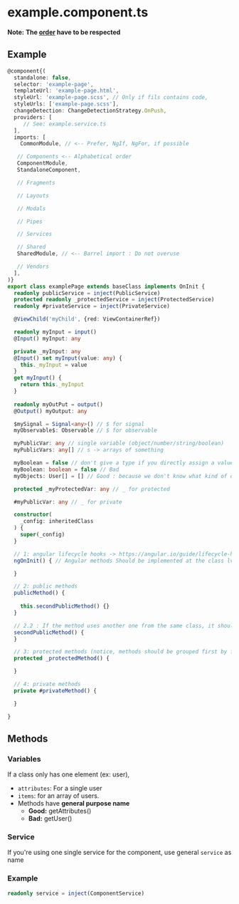 # example.component.ts

**Note:** **The [order](https://www.oracle.com/java/technologies/javase/codeconventions-fileorganization.html) have to be respected**  

## Example

```typescript
@component{(
  standalone: false,
  selector: 'example-page',
  templateUrl: 'example-page.html',
  styleUrl: 'example-page.scss', // Only if fils contains code,
  styleUrls: ['example-page.scss'],
  changeDetection: ChangeDetectionStrategy.OnPush,
  providers: [
     // See: example.service.ts
  ],
  imports: [
    CommonModule, // <-- Prefer, NgIf, NgFor, if possible

   // Components <-- Alphabetical order
   ComponentModule,
   StandaloneComponent,

   // Fragments

   // Layouts

   // Modals

   // Pipes

   // Services

   // Shared
   SharedModule, // <-- Barrel import : Do not overuse

   // Vendors
  ],
)}
export class examplePage extends baseClass implements OnInit {
  readonly publicService = inject(PublicService)
  protected readonly _protectedService = inject(ProtectedService)
  readonly #privateService = inject(PrivateService)

  @ViewChild('myChild', {red: ViewContainerRef})

  readonly myInput = input()
  @Input() myInput: any

  private _myInput: any
  @Input() set myInput(value: any) {
    this._myInput = value
  }
  get myInput() {
    return this._myInput
  }
  
  readonly myOutPut = output()
  @Output() myOutput: any

  $mySignal = Signal<any>() // $ for signal
  myObservable$: Observable // $ for observable

  myPublicVar: any // single variable (object/number/string/boolean)
  myPublicVars: any[] // s -> arrays of something

  myBoolean = false // don't give a type if you directly assign a value
  myBoolean: boolean = false // Bad
  myObjects: User[] = [] // Good : because we don't know what kind of object we declare

  protected _myProtectedVar: any // _ for protected

  #myPublicVar: any // _ for private

  constructor(
    _config: inheritedClass
  ) {
    super(_config)
  }

  // 1: angular lifecycle hooks -> https://angular.io/guide/lifecycle-hooks
  ngOnInit() { // Angular methods Should be implemented at the class lvl

  }

  // 2: public methods
  publicMethod() {
   
    this.secondPublicMethod() {}
  }

  // 2.2 : If the method uses another one from the same class, it should be placed after it
  secondPublicMethod() {
  }

  // 3: protected methods (notice, methods should be grouped first by functionality and then per access level)
  protected _protectedMethod() {

  }

  // 4: private methods
  private #privateMethod() {

  }

}
```

## Methods
### Variables
If a class only has one element (ex: user),  
* `attributes`: For a single user
* `items`: for an array of users.  
*  Methods have **general purpose name**
   *  **Good:** getAttributes()
   *  **Bad:** getUser()

### Service
If you're using one single service for the component, use general `service` as name

### Example
```typescript
readonly service = inject(ComponentService)
```
